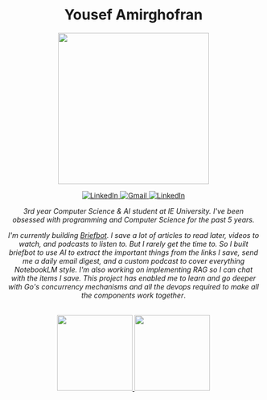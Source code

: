 <!-- python,javascript,typescript,html,css,docker,postman,algolia,mysql,linux,c,java,git,bash,django,azure,aws ec2,arduino,raspberrypi,appscripts,react,threejs,react3fabric,vite,npm,yarn, pytorch, tensorflow, tailwind css, azure services, postgreSQL, codesandbox, slurm, cmake -->

<div align="center">
<h1>Yousef Amirghofran</h1> 

<img src="https://github.com/user-attachments/assets/b21e1a84-1969-447c-b668-510561d8ce08" height="300" /></br>

<a href="https://www.linkedin.com/in/yamirghofran" target="_blank" rel="noopener noreferrer">
  <img alt="LinkedIn" src="https://img.shields.io/badge/LinkedIn-%232C3454.svg?style=for-the-badge&logo=LinkedIn&logoColor=white" />
</a>

<a href="mailto:yamirghofran@gmail.com">
  <img alt="Gmail" src="https://img.shields.io/badge/Gmail-2c3454?style=for-the-badge&logo=gmail&logoColor=white" />
</a>

<a href="https://www.linkedin.com/in/yamirghofran" target="_blank" rel="noopener noreferrer">
  <img alt="LinkedIn" src="https://img.shields.io/badge/Website-%232C3454.svg?style=for-the-badge" />
</a>

*3rd year Computer Science & AI student at IE University. I've been obsessed with programming and Computer Science for the past 5 years.*

*I'm currently building [Briefbot](https://github.com/yamirghofran/briefbot). I save a lot of articles to read later, videos to watch, and podcasts to listen to. But I rarely get the time to. So I built briefbot to use AI to extract the important things from the links I save, send me a daily email digest, and a custom podcast to cover everything NotebookLM style. I'm also working on implementing RAG so I can chat with the items I save. This project has enabled me to learn and go deeper with Go's concurrency mechanisms and all the devops required to make all the components work together*.

<br>

<a href="https://github.com/yamirghofran">
    <img height=150 src="https://github-readme-stats.vercel.app/api?username=yamirghofran&theme=dark&hide_border=false\&rank_icon=github" />
</a>

<a href="https://github.com/yamirghofran">
    <img height=150 src="https://github-readme-stats.vercel.app/api/top-langs/?username=yamirghofran&theme=dark&hide_border=false&include_all_commits=true&count_private=false&layout=compact" />
</a>
</div>
